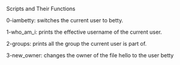 Scripts and Their Functions

0-iambetty: switches the current user to betty.

1-who_am_i: prints the effective username of the current user.

2-groups: prints all the group the current user is part of.

3-new_owner: changes the owner of the file hello to the user betty
